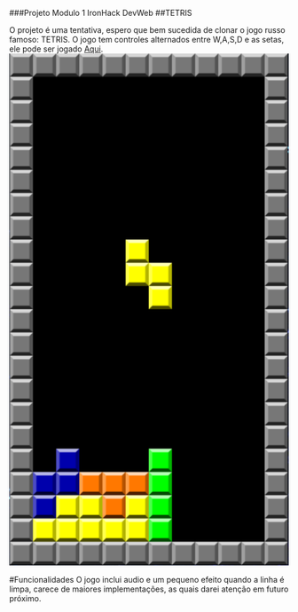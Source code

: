 ###Projeto Modulo 1 IronHack DevWeb
##TETRIS

O projeto é uma tentativa, espero que bem sucedida de clonar o jogo russo famoso: TETRIS. O jogo tem controles alternados entre W,A,S,D e as setas, ele pode ser jogado [Aqui](https://igorgalvaob.github.io/ProjetoModulo1/).
![Imagem do projeto](./images/imagesREADME/Tetris.png)

#Funcionalidades
O jogo inclui audio e um pequeno efeito quando a linha é limpa, carece de maiores implementações, as quais darei atenção em futuro próximo.
